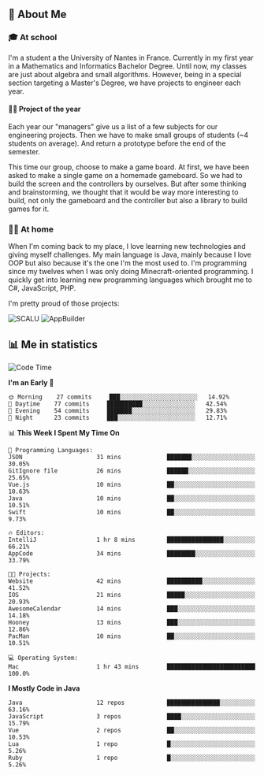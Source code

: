 ## 👀 About Me

### 🎓 At school

I'm a student a the University of Nantes in France. Currently in my first year in a Mathematics and Informatics Bachelor Degree. Until now, my classes are just about algebra and small algorithms. However, being in a special section targeting a Master's Degree, we have projects to engineer each year. 

#### 🔧🔬 Project of the year

Each year our "managers" give us a list of a few subjects for our engineering projects. Then we have to make small groups of students (~4 students on average). And return a prototype before the end of the semester.

This time our group, choose to make a game board. At first, we have been asked to make a single game on a homemade gameboard. So we had to build the screen and the controllers by ourselves. 
But after some thinking and brainstorming, we thought that it would be way more interesting to build, not only the gameboard and the controller but also a library to build games for it.

### 👨‍💻 At home

When I'm coming back to my place, I love learning new technologies and giving myself challenges. My main language is Java, mainly because I love OOP but also because it's the one I'm the most used to. I'm programming since my twelves when I was only doing Minecraft-oriented programming.  I quickly get into learning new programming languages which brought me to C#, JavaScript, PHP. 

I'm pretty proud of those projects:

![SCALU](https://github-readme-stats.vercel.app/api/pin?username=renardfute&repo=SCALU)
![AppBuilder](https://github-readme-stats.vercel.app/api/pin?username=pulsedev2&repo=AppBuilder)

## 📊 Me in statistics
<!--START_SECTION:waka-->
![Code Time](http://img.shields.io/badge/Code%20Time-32%20hrs%2014%20mins-blue)

**I'm an Early 🐤** 

```text
🌞 Morning    27 commits     ███░░░░░░░░░░░░░░░░░░░░░░   14.92% 
🌆 Daytime    77 commits     ██████████░░░░░░░░░░░░░░░   42.54% 
🌃 Evening    54 commits     ███████░░░░░░░░░░░░░░░░░░   29.83% 
🌙 Night      23 commits     ███░░░░░░░░░░░░░░░░░░░░░░   12.71%

```


📊 **This Week I Spent My Time On** 

```text
💬 Programming Languages: 
JSON                     31 mins             ███████░░░░░░░░░░░░░░░░░░   30.05% 
GitIgnore file           26 mins             ██████░░░░░░░░░░░░░░░░░░░   25.65% 
Vue.js                   10 mins             ██░░░░░░░░░░░░░░░░░░░░░░░   10.63% 
Java                     10 mins             ██░░░░░░░░░░░░░░░░░░░░░░░   10.51% 
Swift                    10 mins             ██░░░░░░░░░░░░░░░░░░░░░░░   9.73%

🔥 Editors: 
IntelliJ                 1 hr 8 mins         ████████████████░░░░░░░░░   66.21% 
AppCode                  34 mins             ████████░░░░░░░░░░░░░░░░░   33.79%

🐱‍💻 Projects: 
Website                  42 mins             ██████████░░░░░░░░░░░░░░░   41.52% 
IOS                      21 mins             █████░░░░░░░░░░░░░░░░░░░░   20.93% 
AwesomeCalendar          14 mins             ███░░░░░░░░░░░░░░░░░░░░░░   14.18% 
Hooney                   13 mins             ███░░░░░░░░░░░░░░░░░░░░░░   12.86% 
PacMan                   10 mins             ██░░░░░░░░░░░░░░░░░░░░░░░   10.51%

💻 Operating System: 
Mac                      1 hr 43 mins        █████████████████████████   100.0%

```

**I Mostly Code in Java** 

```text
Java                     12 repos            ███████████████░░░░░░░░░░   63.16% 
JavaScript               3 repos             ████░░░░░░░░░░░░░░░░░░░░░   15.79% 
Vue                      2 repos             ██░░░░░░░░░░░░░░░░░░░░░░░   10.53% 
Lua                      1 repo              █░░░░░░░░░░░░░░░░░░░░░░░░   5.26% 
Ruby                     1 repo              █░░░░░░░░░░░░░░░░░░░░░░░░   5.26%

```



<!--END_SECTION:waka-->
